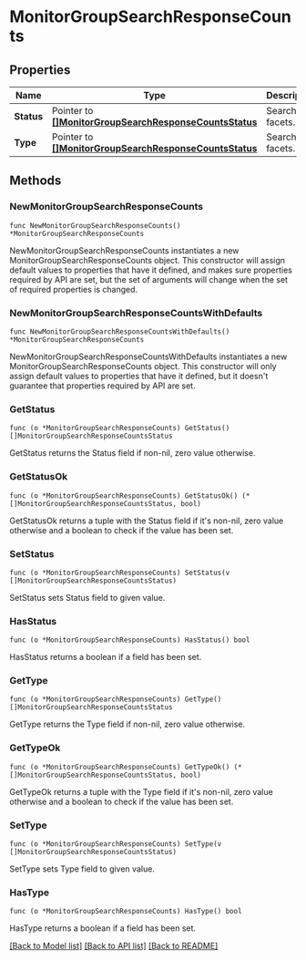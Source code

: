 # MonitorGroupSearchResponseCounts

## Properties

Name | Type | Description | Notes
---- | ---- | ----------- | ------
**Status** | Pointer to [**[]MonitorGroupSearchResponseCountsStatus**](MonitorGroupSearchResponseCountsStatus.md) | Search facets. | [optional] 
**Type** | Pointer to [**[]MonitorGroupSearchResponseCountsStatus**](MonitorGroupSearchResponseCountsStatus.md) | Search facets. | [optional] 

## Methods

### NewMonitorGroupSearchResponseCounts

`func NewMonitorGroupSearchResponseCounts() *MonitorGroupSearchResponseCounts`

NewMonitorGroupSearchResponseCounts instantiates a new MonitorGroupSearchResponseCounts object.
This constructor will assign default values to properties that have it defined,
and makes sure properties required by API are set, but the set of arguments
will change when the set of required properties is changed.

### NewMonitorGroupSearchResponseCountsWithDefaults

`func NewMonitorGroupSearchResponseCountsWithDefaults() *MonitorGroupSearchResponseCounts`

NewMonitorGroupSearchResponseCountsWithDefaults instantiates a new MonitorGroupSearchResponseCounts object.
This constructor will only assign default values to properties that have it defined,
but it doesn't guarantee that properties required by API are set.

### GetStatus

`func (o *MonitorGroupSearchResponseCounts) GetStatus() []MonitorGroupSearchResponseCountsStatus`

GetStatus returns the Status field if non-nil, zero value otherwise.

### GetStatusOk

`func (o *MonitorGroupSearchResponseCounts) GetStatusOk() (*[]MonitorGroupSearchResponseCountsStatus, bool)`

GetStatusOk returns a tuple with the Status field if it's non-nil, zero value otherwise
and a boolean to check if the value has been set.

### SetStatus

`func (o *MonitorGroupSearchResponseCounts) SetStatus(v []MonitorGroupSearchResponseCountsStatus)`

SetStatus sets Status field to given value.

### HasStatus

`func (o *MonitorGroupSearchResponseCounts) HasStatus() bool`

HasStatus returns a boolean if a field has been set.

### GetType

`func (o *MonitorGroupSearchResponseCounts) GetType() []MonitorGroupSearchResponseCountsStatus`

GetType returns the Type field if non-nil, zero value otherwise.

### GetTypeOk

`func (o *MonitorGroupSearchResponseCounts) GetTypeOk() (*[]MonitorGroupSearchResponseCountsStatus, bool)`

GetTypeOk returns a tuple with the Type field if it's non-nil, zero value otherwise
and a boolean to check if the value has been set.

### SetType

`func (o *MonitorGroupSearchResponseCounts) SetType(v []MonitorGroupSearchResponseCountsStatus)`

SetType sets Type field to given value.

### HasType

`func (o *MonitorGroupSearchResponseCounts) HasType() bool`

HasType returns a boolean if a field has been set.


[[Back to Model list]](../README.md#documentation-for-models) [[Back to API list]](../README.md#documentation-for-api-endpoints) [[Back to README]](../README.md)



